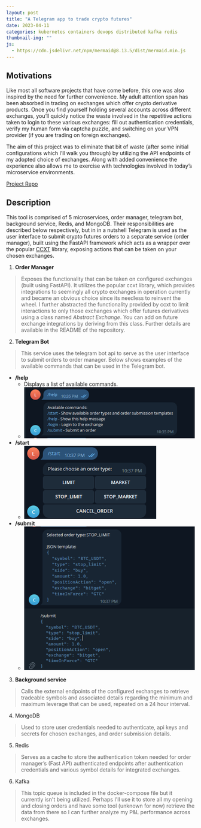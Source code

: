 ```yaml
---
layout: post
title: "A Telegram app to trade crypto futures"
date: 2023-04-11
categories: kubernetes containers devops distributed kafka redis
thumbnail-img: ""
js:
  - https://cdn.jsdelivr.net/npm/mermaid@8.13.5/dist/mermaid.min.js
---
```


## Motivations

Like most all software projects that have come before, this one was also inspired by the need for further convenience. My adult attention span has been absorbed in trading on exchanges which offer crypto derivative products. Once you find yourself holding several accounts across different exchanges, you’ll quickly notice the waste involved in the repetitive actions taken to login to these various exchanges: fill out authentication credentials, verify my human form via captcha puzzle, and switching on your VPN provider (if you are trading on foreign exchanges).

The aim of this project was to eliminate that bit of waste (after some initial configurations which I’ll walk you through) by utilizing the API endpoints of my adopted choice of exchanges. Along with added convenience the experience also allows me to exercise with technologies involved in today’s microservice environments.


[Project Repo](https://github.com/lfang615/bybit-service)

## Description
 
This tool is comprised of 5 microservices, order manager, telegram bot, background service, Redis, and MongoDB. Their responsibilities are described below respectively, but in in a nutshell Telegram is used as the user interface to submit crypto futures orders to a separate service (order manager), built using the FastAPI framework which acts as a wrapper over the popular [CCXT](https://docs.ccxt.com/#/README) library, exposing actions that can be taken on your chosen exchanges.

1. **Order Manager**
> Exposes the functionality that can be taken on configured exchanges (built using FastAPI). It utilizes the popular ccxt library, which provides integrations to seemingly all crypto exchanges in operation currently and became an obvious choice since its needless to reinvent the wheel. I further abstracted the functionality provided by ccxt to limit interactions to only those exchanges which offer futures derivatives using a class named *Abstract Exchange*. You can add on future exchange integrations by deriving from this class. Further details are available in the README of the repository.

2. **Telegram Bot**
> This service uses the telegram bot api to serve as the user interface to submit orders to order manager. Below shows examples of the available commands that can be used in the Telegram bot.

  - **/help**
    - Displays a list of available commands.
    - ![](/assets/img/help_command.png)
  - **/start**
    - ![](/assets/img/start_command.png)
  - **/submit**
    - ![](/assets/img/submit_command.png)
3. **Background service**
> Calls the external endpoints of the configured exchanges to retrieve tradeable symbols and associated details regarding the minimum and maximum leverage that can be used, repeated on a 24 hour interval.

4. MongoDB
> Used to store user credentials needed to authenticate, api keys and secrets for chosen exchanges, and order submission details.

5. Redis
> Serves as a cache to store the authentication token needed for order manager’s (Fast API) authenticated endpoints after authentication credentials and various symbol details for integrated exchanges.

6. Kafka
> This topic queue is included in the docker-compose file but it currently isn't being utilized. Perhaps I'll use it to store all my opening and closing orders and have some tool (unknown for now) retrieve the data from there so I can further analyze my P&L performance across exchanges.


    
    
